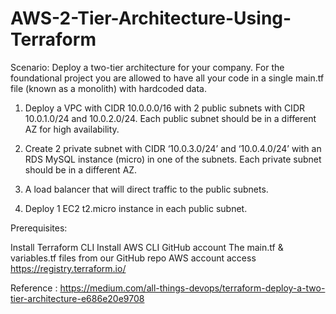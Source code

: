 # AWS-2-Tier-Architecture-Using-Terraform
Scenario:
Deploy a two-tier architecture for your company. For the foundational project you are allowed to have all your code in a single main.tf file (known as a monolith) with hardcoded data.

1. Deploy a VPC with CIDR 10.0.0.0/16 with 2 public subnets with CIDR 10.0.1.0/24 and 10.0.2.0/24. 
Each public subnet should be in a different AZ for high availability.

2. Create 2 private subnet with CIDR ‘10.0.3.0/24’ and ‘10.0.4.0/24’ with an RDS MySQL instance (micro) in one of the subnets. Each private subnet should be in a different AZ.

3. A load balancer that will direct traffic to the public subnets.

4. Deploy 1 EC2 t2.micro instance in each public subnet.

Prerequisites:

Install Terraform CLI
Install AWS CLI
GitHub account
The main.tf & variables.tf files from our GitHub repo
AWS account access
https://registry.terraform.io/

Reference : https://medium.com/all-things-devops/terraform-deploy-a-two-tier-architecture-e686e20e9708
